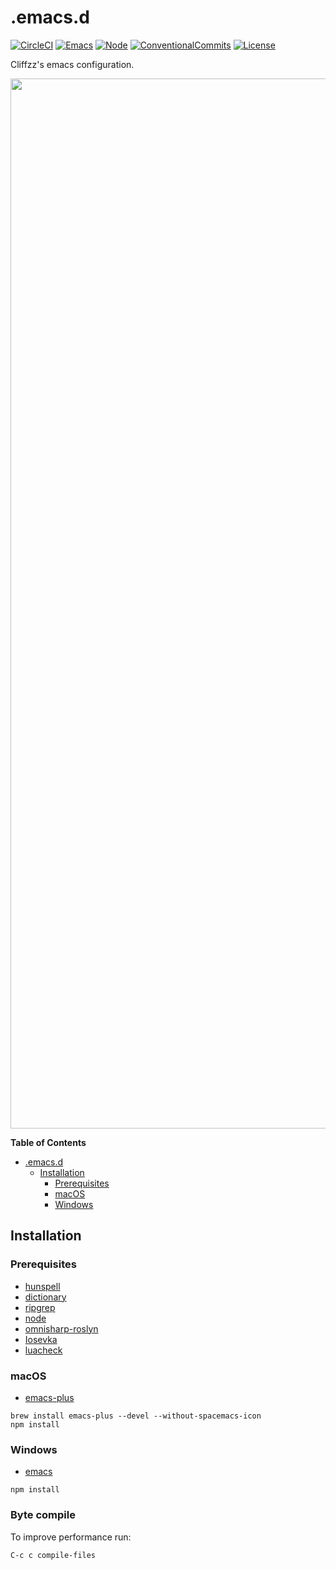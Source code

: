 # .emacs.d

[![CircleCI](https://img.shields.io/circleci/project/github/Cliffzz/.emacs.d.svg?style=flat-square)](https://circleci.com/gh/Cliffzz/.emacs.d) [![Emacs](https://img.shields.io/badge/emacs-26.1-%23c065db.svg?style=flat-square)](https://www.gnu.org/software/emacs/) [![Node](https://img.shields.io/badge/node->=6-026e00.svg?style=flat-square)](https://nodejs.org/en/) [![ConventionalCommits](https://img.shields.io/badge/Conventional%20Commits-1.0.0-yellow.svg?style=flat-square)](https://conventionalcommits.org) [![License](https://img.shields.io/github/license/Cliffzz/.emacs.d.svg?style=flat-square)](https://github.com/Cliffzz/.emacs.d/blob/master/LICENSE)

Cliffzz's emacs configuration.

<img width="1680" src="https://user-images.githubusercontent.com/2283434/44535830-46d27580-a6fb-11e8-86a5-f7a3d505750d.png">

<!-- markdown-toc start - Don't edit this section. Run M-x markdown-toc-refresh-toc -->

**Table of Contents**

-   [.emacs.d](#emacsd)
    -   [Installation](#installation)
        -   [Prerequisites](#prerequisites)
        -   [macOS](#macos)
        -   [Windows](#windows)

<!-- markdown-toc end -->

## Installation

### Prerequisites

-   [hunspell](https://github.com/hunspell)
-   [dictionary](http://wordlist.aspell.net/dicts/)
-   [ripgrep](https://github.com/BurntSushi/ripgrep)
-   [node](https://github.com/nodejs/node)
-   [omnisharp-roslyn](https://github.com/OmniSharp/omnisharp-roslyn)
-   [Iosevka](https://github.com/be5invis/Iosevka)
-   [luacheck](https://github.com/mpeterv/luacheck)

### macOS

-   [emacs-plus](https://github.com/d12frosted/homebrew-emacs-plus)

```
brew install emacs-plus --devel --without-spacemacs-icon
npm install
```

### Windows

-   [emacs](https://github.com/m-parashar/emax64)

```
npm install
```

### Byte compile

To improve performance run:

```
C-c c compile-files
```
